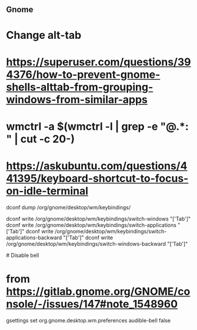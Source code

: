 ## Gnome

# Change alt-tab
# https://superuser.com/questions/394376/how-to-prevent-gnome-shells-alttab-from-grouping-windows-from-similar-apps
#
# wmctrl -a $(wmctrl -l | grep -e "@.*: " | cut -c 20-)
# https://askubuntu.com/questions/441395/keyboard-shortcut-to-focus-on-idle-terminal
dconf dump /org/gnome/desktop/wm/keybindings/

dconf write /org/gnome/desktop/wm/keybindings/switch-windows "['<ALT>Tab']"
dconf write /org/gnome/desktop/wm/keybindings/switch-applications "['<Super>Tab']"
dconf write /org/gnome/desktop/wm/keybindings/switch-applications-backward "['<Shift><Super>Tab']"
dconf write /org/gnome/desktop/wm/keybindings/switch-windows-backward "['<Shift><Alt>Tab']"


# Disable bell
# from https://gitlab.gnome.org/GNOME/console/-/issues/147#note_1548960

gsettings set org.gnome.desktop.wm.preferences audible-bell false
